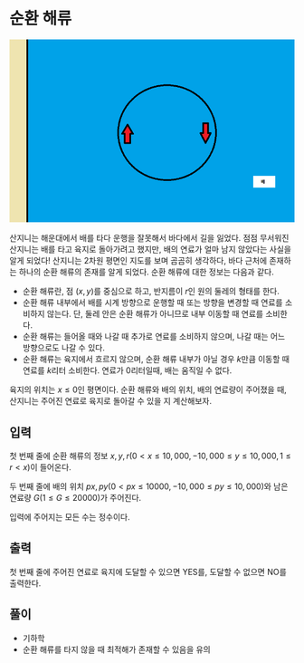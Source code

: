 # 순환 해류

![Untitled](picture/problem.png)

산지니는 해운대에서 배를 타다 운행을 잘못해서 바다에서 길을 잃었다. 점점 무서워진 산지니는 배를 타고 육지로 돌아가려고 했지만, 배의 연료가 얼마 남지 않았다는 사실을 알게 되었다! 산지니는 2차원 평면인 지도를 보며 곰곰히 생각하다, 바다 근처에 존재하는 하나의 순환 해류의 존재를 알게 되었다. 순환 해류에 대한 정보는 다음과 같다.

- 순환 해류란, 점 $(x, y)$를 중심으로 하고, 반지름이 $r$인 원의 둘레의 형태를 한다.
- 순환 해류 내부에서 배를 시계 방향으로 운행할 때 또는 방향을 변경할 때 연료를 소비하지 않는다. 단, 둘레 안은 순환 해류가 아니므로 내부 이동할 때 연료를 소비한다.
- 순환 해류는 들어올 때와 나갈 때 추가로 연료를 소비하지 않으며, 나갈 때는 어느 방향으로도 나갈 수 있다. 
- 순환 해류는 육지에서 흐르지 않으며, 순환 해류 내부가 아닐 경우 $k$만큼 이동할 때 연료를 $k$리터 소비한다. 연료가 $0$리터일때, 배는 움직일 수 없다.

육지의 위치는 $x ≤ 0$인 평면이다. 순환 해류와 배의 위치, 배의 연료량이 주어졌을 때, 산지니는 주어진 연료로 육지로 돌아갈 수 있을 지 계산해보자.

## 입력

첫 번째 줄에 순환 해류의 정보 $x, y, r( 0 < x ≤ 10,000, -10,000 ≤ y ≤ 10,000, 1 ≤ r < x)$이 들어온다.

두 번째 줄에 배의 위치 $px, py(0 < px ≤ 10000, -10,000 ≤ py ≤ 10,000)$와 남은 연료량 $G(1 ≤ G ≤ 20000)$가 주어진다.

입력에 주어지는 모든 수는 정수이다.

## 출력

첫 번째 줄에 주어진 연료로 육지에 도달할 수 있으면 YES를, 도달할 수 없으면 NO를 출력한다.

## 풀이

- 기하학
- 순환 해류를 타지 않을 때 최적해가 존재할 수 있음을 유의
